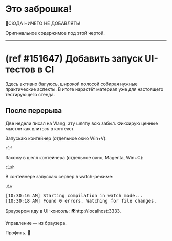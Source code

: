 
# Это заброшка!

🛑СЮДА НИЧЕГО НЕ ДОБАВЛЯТЬ!

Оригинальное содержимое под этой чертой.
- - -

# (ref #151647) Добавить запуск UI-тестов в CI

Здесь активно балуюсь, широкой полосой собирая нужные практические аспекты.
В итоге нарастёт материал уже для настоящего тестирующего стенда.

## После перерыва

Две недели писал на Vlang, эту шляпу всю забыл. Фиксирую ценные мыстли как влиться в контекст.

Запускаю контейнер (отдельное окно Win+V):

```sh
c1f
```

Захожу в шелл контейнера (отдельное окно, Magenta, Win+C):

```sh
c1sh
```

В контейнере запускаю сервер в watch-режиме:

```sh
uiw
```

<pre>
[10:30:16 AM] Starting compilation in watch mode...
[10:30:18 AM] Found 0 errors. Watching for file changes.
</pre>

Браузером иду в UI-консоль: 🌍http://localhost:3333.

Управление — из браузера.

Профитъ. 🤘
